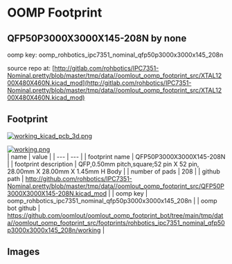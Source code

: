 # OOMP Footprint  
## QFP50P3000X3000X145-208N  by none  
  
oomp key: oomp_rohbotics_ipc7351_nominal_qfp50p3000x3000x145_208n  
  
source repo at: [http://gitlab.com/rohbotics/IPC7351-Nominal.pretty/blob/master/tmp/data//oomlout_oomp_footprint_src/XTAL1200X480X460N.kicad_mod](http://gitlab.com/rohbotics/IPC7351-Nominal.pretty/blob/master/tmp/data//oomlout_oomp_footprint_src/XTAL1200X480X460N.kicad_mod)  
## Footprint  
  
[![working_kicad_pcb_3d.png](working_kicad_pcb_3d_600.png)](working_kicad_pcb_3d.png)  
  
[![working.png](working_600.png)](working.png)  
| name | value | 
| --- | --- | 
| footprint name | QFP50P3000X3000X145-208N | 
| footprint description | QFP,0.50mm pitch,square;52 pin X 52 pin, 28.00mm X 28.00mm X 1.45mm H Body | 
| number of pads | 208 | 
| github path | http://github.com/rohbotics/IPC7351-Nominal.pretty/blob/master/tmp/data//oomlout_oomp_footprint_src/QFP50P3000X3000X145-208N.kicad_mod | 
| oomp key | oomp_rohbotics_ipc7351_nominal_qfp50p3000x3000x145_208n | 
| oomp bot github | https://github.com/oomlout/oomlout_oomp_footprint_bot/tree/main/tmp/data//oomlout_oomp_footprint_src/footprints/rohbotics_ipc7351_nominal_qfp50p3000x3000x145_208n/working | 
## Images  
